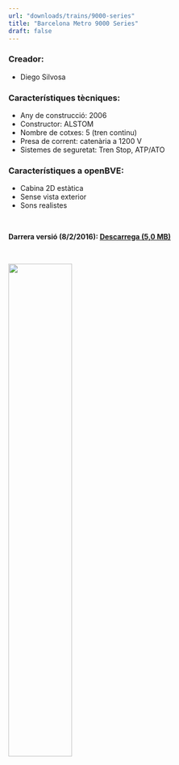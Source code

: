 ```yaml
---
url: "downloads/trains/9000-series"
title: "Barcelona Metro 9000 Series"
draft: false
---
```

### Creador:

* Diego Silvosa

### Característiques tècniques:

* Any de construcció: 2006
* Constructor: ALSTOM
* Nombre de cotxes: 5 (tren continu)
* Presa de corrent: catenària a 1200 V
* Sistemes de seguretat: Tren Stop, ATP/ATO

### Característiques a openBVE:

* Cabina 2D estàtica
* Sense vista exterior
* Sons realistes

&nbsp;

**Darrera versió (8/2/2016): <a href="https://bvebarcelona.cat/files/FCMB_9000.obp">Descarrega (5,0 MB)</a>**

&nbsp;

<a href="/images/trens/9000/2.png" target="_blank"><img style="width: 50%; margin-bottom: 1em;" src="/images/trens/9000/2.png" /></a>
